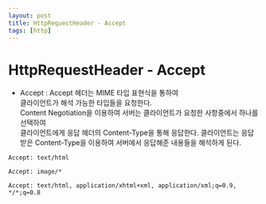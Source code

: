 ```yaml
---
layout: post
title: HttpRequestHeader - Accept
tags: [http]
---
```


# HttpRequestHeader - Accept

+ Accept : Accept 헤더는 MIME 타입 표현식을 통하여    
클라이언트가 해석 가능한 타입들을 요청한다.   
Content Negotiation을 이용하여 서버는 클라이언트가 요청한 사항중에서 하나를 선택하여   
클라이언트에게 응답 헤더의 Content-Type을 통해 응답한다.
클라이언트는 응답받은 Content-Type을 이용하여 서버에서 응답해준 내용들을 해석하게 된다.   

```
Accept: text/html

Accept: image/*

Accept: text/html, application/xhtml+xml, application/xml;q=0.9, */*;q=0.8
```
